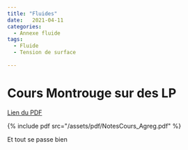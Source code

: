 ```yaml
---
title: "Fluides"
date:   2021-04-11
categories:
  - Annexe fluide
tags:
  - Fluide
  - Tension de surface
  
---
```


# Cours Montrouge sur des LP 

[Lien du PDF](/assets/pdf/NotesCours_Agreg.pdf)

{% include pdf src="/assets/pdf/NotesCours_Agreg.pdf" %}

Et tout se passe bien
